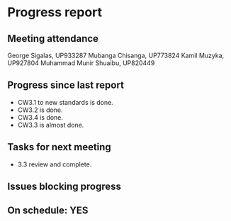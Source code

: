 
# Progress report

## Meeting attendance

George Sigalas, UP933287
Mubanga Chisanga, UP773824
Kamil Muzyka, UP927804
Muhammad Munir Shuaibu, UP820449

## Progress since last report

* CW3.1 to new standards is done.
* CW3.2 is done.
* CW3.4 is done.
* CW3.3 is almost done.

## Tasks for next meeting

* 3.3 review and complete.
<!--What will you do before the next?-->
<!--Single line bullet point-->

## Issues blocking progress

## On schedule: YES
<!--Pick one-->
<!--## On schedule: YES-->
<!--## On schedule: NO-->
